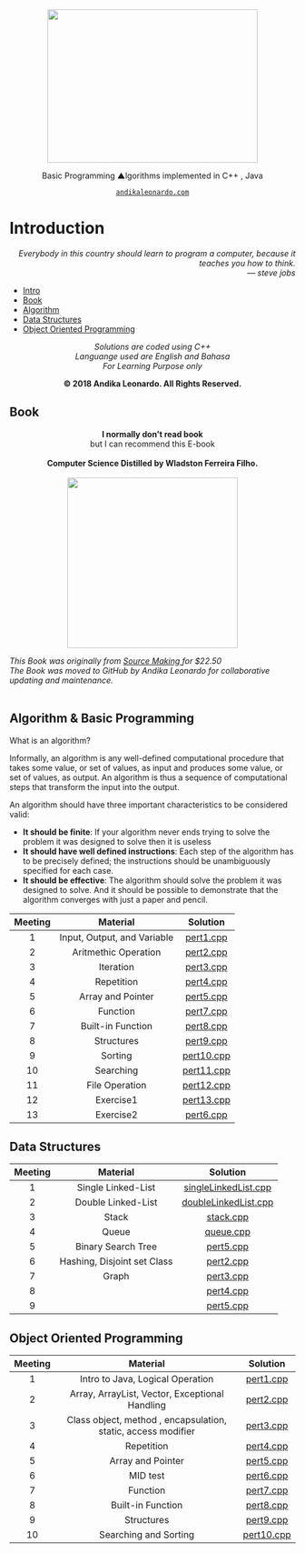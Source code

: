 <div align="center">
<img width="370" height="270" src="https://mir-s3-cdn-cf.behance.net/project_modules/max_1200/136c1733609335.56b3b3ebd4b0c.png">
<p>Basic Programming ▲lgorithms implemented in C++ , Java</p>
<a href="https://andikaleonardo.com"><code>andikaleonardo.com</code></a>
</div>

# Introduction
<p align="right">
    <i>
        Everybody in this country should learn to program a computer, because it teaches you how to think.<br>
        — steve jobs<br>
    </i>
</p>

* [Intro](##Intro)
* [Book](##Book)
* [Algorithm](##Algorithm)
* [Data Structures](##DataStructures)
* [Object Oriented Programming](##ObjectOrientedProgramming)

<p align="center">
    <i>
        Solutions are coded using C++<br>
        Languange used are English and Bahasa<br>
        For Learning Purpose only<br>
    </i>
</p>
<p align="center">
    <b>
       © 2018 Andika Leonardo. All Rights Reserved.
    </b>
</p>

## Book
<p align="center">
    <b>I normally don't read book</b><br>
    but I can recommend this E-book<br>
        <br>
    <b>Computer Science Distilled by Wladston Ferreira Filho.</b>
        <br>
    <br>
    <a href="https://drive.google.com/open?id=1lqpkykIgoiI57u9gLidcgP9rcqRRNONQ" target="_blank"">
        <img height=300 src="https://images-na.ssl-images-amazon.com/images/I/51TC80IuOSL._SX322_BO1,204,203,200_.jpg">
    </a>
</p>
<i>    
  This Book was originally from 
    <a href="https://sourcemaking.com/store">
            Source Making
        </a>
  for $22.50 <br>
    The Book was moved to GitHub by Andika Leonardo for collaborative updating and maintenance.<br><br>
</i>
    
    
## Algorithm & Basic Programming
What is an algorithm?

Informally, an algorithm is any well-defined computational procedure that takes
some value, or set of values, as input and produces some value, or set of values, as
output. An algorithm is thus a sequence of computational steps that transform the
input into the output.

An algorithm should have three important characteristics to be considered valid:

- **It should be finite**: If your algorithm never ends trying to solve the problem
it was designed to solve then it is useless
- **It should have well defined instructions**: Each step of the algorithm has to
be precisely defined; the instructions should be unambiguously specified for each case.
- **It should be effective**: The algorithm should solve the problem it was designed
to solve. And it should be possible to demonstrate that the algorithm converges with
just a paper and pencil.

| Meeting |                                                          Material                                                         |                                                                                          Solution                                                                                         |
|:---:|:--------------------------------------------------------------------------------------------------------------------------:|:-----------------------------------------------------------------------------------------------------------------------------------------------------------------------------------------:|
|  1  | Input, Output, and Variable                                        | [pert1.cpp](https://github.com/andikaleonardo/Course-Net/blob/master/Algorithm/Pert1.cpp)                | 
|  2  | Aritmethic Operation                                               | [pert2.cpp](https://github.com/andikaleonardo/Course-Net/blob/master/Algorithm/pert2.cpp)                | 
|  3  | Iteration                                                          | [pert3.cpp](https://github.com/andikaleonardo/Course-Net/blob/master/Algorithm/pert3.cpp)                | 
|  4  | Repetition                                                         | [pert4.cpp](https://github.com/andikaleonardo/Course-Net/blob/master/Algorithm/pert4.cpp)                | 
|  5  | Array and Pointer                                                  | [pert5.cpp](https://github.com/andikaleonardo/Course-Net/blob/master/Algorithm/pert5.cpp)                | 
|  6  | Function                                                           | [pert7.cpp](https://github.com/andikaleonardo/Course-Net/blob/master/Algorithm/pert7.cpp)                | 
|  7  | Built-in Function                                                    | [pert8.cpp](https://github.com/andikaleonardo/Course-Net/blob/master/Algorithm/pert8.cpp)                | 
|  8  | Structures                                                           | [pert9.cpp](https://github.com/andikaleonardo/Course-Net/blob/master/Algorithm/pert9.cpp)                | 
|  9 | Sorting                                                               | [pert10.cpp](https://github.com/andikaleonardo/Course-Net/blob/master/Algorithm/Sorting-Basic.cpp)        | 
|  10 | Searching                                                            | [pert11.cpp](https://github.com/andikaleonardo/Course-Net/blob/master/Algorithm/pert10.cpp)               | 
|  11 | File Operation                                                       | [pert12.cpp](https://github.com/andikaleonardo/Course-Net/blob/master/Algorithm/pert11.cpp)               | 
|  12 | Exercise1                                                            | [pert13.cpp](https://github.com/andikaleonardo/Course-Net/blob/master/Algorithm/pert12.cpp)               | 
|  13 | Exercise2                                                           | [pert6.cpp](https://github.com/andikaleonardo/Course-Net/blob/master/Algorithm/pert6.cpp)                | 

## Data Structures
| Meeting |                                                          Material                                                         |                                                                                          Solution                                                                                         |
|:---:|:--------------------------------------------------------------------------------------------------------------------------:|:-----------------------------------------------------------------------------------------------------------------------------------------------------------------------------------------:|
|  1  | Single Linked-List                          | [singleLinkedList.cpp](https://github.com/andikaleonardo/Course-Net/blob/master/DataStructures/singleLinkedlist.cpp)                | 
|  2  | Double Linked-List                          | [doubleLinkedList.cpp](https://github.com/andikaleonardo/Course-Net/blob/master/DataStructures/DoubleLinkedList.cpp)                | 
|  3  | Stack                                       | [stack.cpp](https://github.com/andikaleonardo/Course-Net/blob/master/DataStructures/3.Stack.cpp)                | 
|  4  | Queue                                       | [queue.cpp](https://github.com/andikaleonardo/Course-Net/blob/master/DataStructures/4.queue.cpp)                | 
|  5  | Binary Search Tree                          | [pert5.cpp](https://github.com/andikaleonardo/Course-Net/blob/master/Algorithm/pert5.cpp)                | 
|  6  | Hashing, Disjoint set Class                 | [pert2.cpp](https://github.com/andikaleonardo/Course-Net/blob/master/Algorithm/pert2.cpp)                | 
|  7  | Graph                                       | [pert3.cpp](https://github.com/andikaleonardo/Course-Net/blob/master/Algorithm/pert3.cpp)                | 
|  8  |                                             | [pert4.cpp](https://github.com/andikaleonardo/Course-Net/blob/master/Algorithm/pert4.cpp)                | 
|  9  |                                             | [pert5.cpp](https://github.com/andikaleonardo/Course-Net/blob/master/Algorithm/pert5.cpp)                | 

## Object Oriented Programming
| Meeting |                                                          Material                                                         |                                                                                          Solution                                                                                         |
|:---:|:--------------------------------------------------------------------------------------------------------------------------:|:-----------------------------------------------------------------------------------------------------------------------------------------------------------------------------------------:|
|  1  | Intro to Java, Logical Operation                                   | [pert1.cpp](https://github.com/andikaleonardo/Course-Net/blob/master/Algorithm/Pert1.cpp)                | 
|  2  | Array, ArrayList, Vector, Exceptional Handling                     | [pert2.cpp](https://github.com/andikaleonardo/Course-Net/blob/master/Algorithm/pert2.cpp)                | 
|  3  | Class object,  method , encapsulation, static,  access modifier    | [pert3.cpp](https://github.com/andikaleonardo/Course-Net/blob/master/Algorithm/pert3.cpp)                | 
|  4  | Repetition                                                         | [pert4.cpp](https://github.com/andikaleonardo/Course-Net/blob/master/Algorithm/pert4.cpp)                | 
|  5  | Array and Pointer                                                  | [pert5.cpp](https://github.com/andikaleonardo/Course-Net/blob/master/Algorithm/pert5.cpp)                | 
|  6  | MID test                                                           | [pert6.cpp](https://github.com/andikaleonardo/Course-Net/blob/master/Algorithm/pert6.cpp)                | 
|  7  | Function                                                           | [pert7.cpp](https://github.com/andikaleonardo/Course-Net/blob/master/Algorithm/pert7.cpp)                | 
|  8  | Built-in Function                                                  | [pert8.cpp](https://github.com/andikaleonardo/Course-Net/blob/master/Algorithm/pert8.cpp)                | 
|  9  | Structures                                                         | [pert9.cpp](https://github.com/andikaleonardo/Course-Net/blob/master/Algorithm/pert9.cpp)                | 
|  10 | Searching and Sorting                                              | [pert10.cpp](https://github.com/andikaleonardo/Course-Net/blob/master/Algorithm/pert10.cpp)               | 
